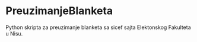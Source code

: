 # PreuzimanjeBlanketa
Python skripta za preuzimanje blanketa sa sicef sajta Elektonskog Fakulteta u Nisu.

